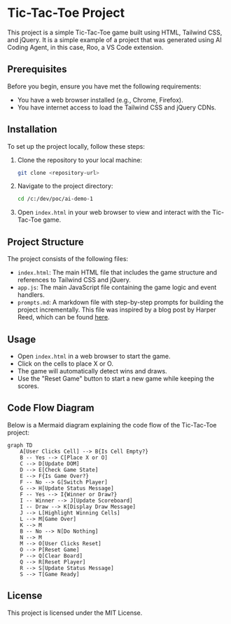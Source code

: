 # Tic-Tac-Toe Project

This project is a simple Tic-Tac-Toe game built using HTML, Tailwind CSS, and jQuery. It is a simple example of a project that was generated using AI Coding Agent, in this case, Roo, a VS Code extension.

## Prerequisites

Before you begin, ensure you have met the following requirements:
- You have a web browser installed (e.g., Chrome, Firefox).
- You have internet access to load the Tailwind CSS and jQuery CDNs.

## Installation

To set up the project locally, follow these steps:

1. Clone the repository to your local machine:
    ```sh
    git clone <repository-url>
    ```

2. Navigate to the project directory:
    ```sh
    cd /c:/dev/poc/ai-demo-1
    ```

3. Open `index.html` in your web browser to view and interact with the Tic-Tac-Toe game.

## Project Structure

The project consists of the following files:
- `index.html`: The main HTML file that includes the game structure and references to Tailwind CSS and jQuery.
- `app.js`: The main JavaScript file containing the game logic and event handlers.
- `prompts.md`: A markdown file with step-by-step prompts for building the project incrementally. This file was inspired by a blog post by Harper Reed, which can be found [here](https://harper.blog/2025/02/16/my-llm-codegen-workflow-atm/).

## Usage

- Open `index.html` in a web browser to start the game.
- Click on the cells to place X or O.
- The game will automatically detect wins and draws.
- Use the "Reset Game" button to start a new game while keeping the scores.

## Code Flow Diagram

Below is a Mermaid diagram explaining the code flow of the Tic-Tac-Toe project:

```mermaid
graph TD
    A[User Clicks Cell] --> B{Is Cell Empty?}
    B -- Yes --> C[Place X or O]
    C --> D[Update DOM]
    D --> E[Check Game State]
    E --> F{Is Game Over?}
    F -- No --> G[Switch Player]
    G --> H[Update Status Message]
    F -- Yes --> I{Winner or Draw?}
    I -- Winner --> J[Update Scoreboard]
    I -- Draw --> K[Display Draw Message]
    J --> L[Highlight Winning Cells]
    L --> M[Game Over]
    K --> M
    B -- No --> N[Do Nothing]
    N --> M
    M --> O[User Clicks Reset]
    O --> P[Reset Game]
    P --> Q[Clear Board]
    Q --> R[Reset Player]
    R --> S[Update Status Message]
    S --> T[Game Ready]
```

## License

This project is licensed under the MIT License.
